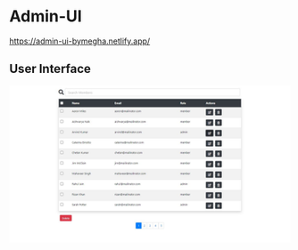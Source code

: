 # Admin-UI

https://admin-ui-bymegha.netlify.app/

## User Interface

![Screenshot](./UI-Snippet.JPG)


